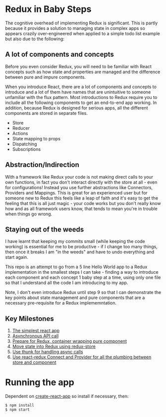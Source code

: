 # Redux in Baby Steps

The cognitive overhead of implementing Redux is significant. This is partly because it provides a solution to managing state in complex apps so appears crazily over-engineered when applied to a simple todo list example but also due to the following:

## A lot of components and concepts
Before you even consider Redux, you will need to be familiar with React concepts such as how state and properties are managed and the difference between pure and impure components. 

When you introduce React, there are a lot of components and concepts to introduce and a lot of them have names that are unintuitive to someone unfamiliar with the flux pattern. Most introductions to Redux require you to include all the following components to get an end-to-end app working. In addition, because Redux is designed for serious apps, all the different components are stored in separate files. 
  * Store
  * Reducer
  * Actions
  * State mapping to props
  * Dispatching
  * Subscriptions


## Abstraction/Indirection
With a framework like Redux your code is not making direct calls to your own functions, in fact you don't interact directly with the store at all - even for configurations! Instead you use further abstractions like Connectors, Providers and Mappings. This is great for an experienced user but for someone new to Redux this feels like a leap of faith and it's easy to get the feeling that this is all just magic - your code works but you don't really know how and as all framework users know, that tends to  mean you're in trouble when things go wrong.

## Staying out of the weeds
I have learnt that keeping my commits small (while keeping the code working) is essential for me to be productive - if I change too many things, then once it breaks I am "in the weeds" and have to undo everything and start again.

This repo is an attempt to go from a 5 line Hello World app to a Redux implementation in the smallest steps I can take - finding a way to introduce each component and each concept 1 baby step at a time, using only one file so that I understand all the code I am introducing to my app.

Note, I don't even introduce Redux until step 9 so that I can demonstrate the key points about state management and pure components that are a necessary pre-requisite for a Redux implememntation.

## Key Milestones
1. [The simplest react app](https://github.com/itinsley/redux-baby-steps/blob/hello-world/src/index.js)
2. [Asynchronous API call](https://github.com/itinsley/redux-baby-steps/blob/call-api/src/index.js)
3. [Prepare for Redux, container wrapping pure component](https://github.com/itinsley/redux-baby-steps/blob/wrap-pure-component/src/index.js)
4. [Move state into Redux using redux-store](https://github.com/itinsley/redux-baby-steps/blob/use-redux-state/src/index.js)
5. [Use thunk for handling async calls](https://github.com/itinsley/redux-baby-steps/blob/use-thunk/src/index.js)
6. [Use react-redux Connect and Provider for all the plumbing between store and component](https://github.com/itinsley/redux-baby-steps/commits/use-react-redux-connect)


# Running the app

Dependent on [create-react-app](https://github.com/facebook/create-react-app) so install if necessary, then:

    $ npm install
    $ npm start